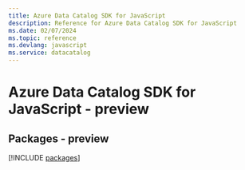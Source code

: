 ```yaml
---
title: Azure Data Catalog SDK for JavaScript
description: Reference for Azure Data Catalog SDK for JavaScript
ms.date: 02/07/2024
ms.topic: reference
ms.devlang: javascript
ms.service: datacatalog
---
```

# Azure Data Catalog SDK for JavaScript - preview
## Packages - preview
[!INCLUDE [packages](data-catalog-index.md)]